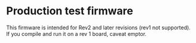 
# Production test firmware

This firmware is intended for Rev2 and later revisions (rev1 not supported).
If you compile and run it on a rev 1 board, caveat emptor.
